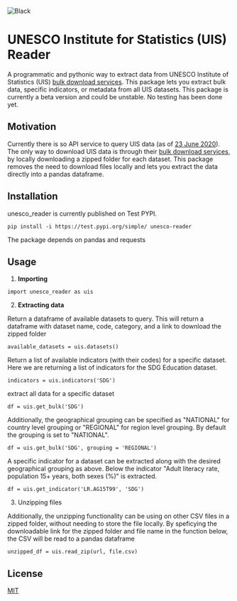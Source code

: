 ![Black](https://github.com/lpicci96/unesco_reader/actions/workflows/code_format.yml/badge.svg)
# UNESCO Institute for Statistics (UIS) Reader

A programmatic and pythonic way to extract data from UNESCO Institute of Statistics (UIS) [bulk download services](https://apiportal.uis.unesco.org/bdds). This package lets you extract bulk data, specific indicators, or metadata from all UIS datasets. This package is currently a beta version and could be unstable. No testing has been done yet.

## Motivation

Currently there is so API service to query UIS data (as of [23 June 2020](https://apiportal.uis.unesco.org/)). The only way to download UIS data is through their [bulk download services](https://apiportal.uis.unesco.org/bdds), by locally downloading a zipped folder for each dataset. This package removes the need to download files locally and lets you extract the data directly into a pandas dataframe. 

## Installation

unesco_reader is currently published on Test PYPI. 

```
pip install -i https://test.pypi.org/simple/ unesco-reader
```

The package depends on pandas and requests

## Usage

1. **Importing**

```
import unesco_reader as uis
```

2. **Extracting data**

Return a dataframe of available datasets to query. This will return a dataframe with dataset name, code, category, and a link to download the zipped folder

```
available_datasets = uis.datasets()
```

Return a list of available indicators (with their codes) for a specific dataset. Here we are returning a list of indicators for the SDG Education dataset.

```
indicators = uis.indicators('SDG')
```

extract all data for a specific dataset
```
df = uis.get_bulk('SDG')
```

Additionally, the geographical grouping can be specified as "NATIONAL" for country level grouping or "REGIONAL" for region level grouping. By default the grouping is set to "NATIONAL".

```
df = uis.get_bulk('SDG', grouping = 'REGIONAL')
```
A specific indicator for a dataset can be extracted along with the desired geographical grouping as above. Below the indicator "Adult literacy rate, population 15+ years, both sexes (%)" is extracted.

```
df = uis.get_indicator('LR.AG15T99', 'SDG')
```

3. Unzipping files

Additionally, the unzipping functionality can be using on other CSV files in a zipped folder, without needing to store the file locally. By speficying the downloadable link for the zipped folder and file name in the function below, the CSV will be read to a pandas dataframe

```
unzipped_df = uis.read_zip(url, file.csv)
```

## License

[MIT](https://github.com/lpicci96/unesco_reader/blob/main/LICENSE)




